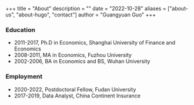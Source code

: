 +++
title = "About"
description = ""
date = "2022-10-28"
aliases = ["about-us", "about-hugo", "contact"]
author = "Guangyuan Guo"
+++

### Education

- 2011-2017, Ph.D in Economics, Shanghai University of Finance and Economics
- 2008-2011, MA in Economics, Fuzhou University
- 2002-2006, BA in Economics and BS, Wuhan University


### Employment

- 2020-2022, Postdoctoral Fellow, Fudan University
- 2017-2019, Data Analyst, China Continent Insurance